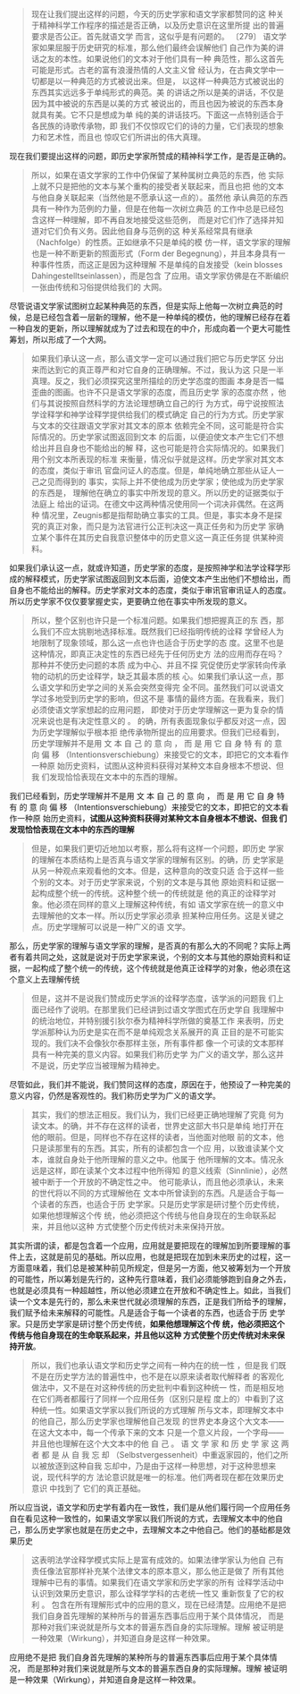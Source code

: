 <blockquote data-pid="3NVro4H2">现在让我们提出这样的问题，今天的历史学家和语文学家都赞同的这 种关于精神科学工作程序的描述是否正确，以及历史意识在这里所提 出的普遍要求是否公正。首先就语文学 而言，这似乎是有问题的。 〔279〕 语文学家如果屈服于历史研究的标准，那么他们最终会误解他们 自己作为美的讲话之友的本性。如果说他们的文本对于他们具有一种 典范性，那么这首先可能是形式。古老的富有浪漫热情的人文主义曾 经认为，在古典文学中一切都是以一种典范的方式被说出来。但是， 以这样一种典范方式被说出的东西其实远远多于单纯形式的典范。美 的讲话之所以是美的讲话，不仅是因为其中被说的东西是以美的方式 被说出的，而且也因为被说的东西本身就具有美。它不只是想成为单 纯的美的讲话技巧。下面这一点特别适合于各民族的诗歌传承物，即 我们不仅惊叹它们的诗的力量，它们表现的想象力和艺术性，而且也 惊叹它们所讲出的伟大真理。 </blockquote><p data-pid="N8PhKJhb">现在我们要提出这样的问题，即历史学家所赞成的精神科学工作，是否是正确的。</p><blockquote data-pid="8gzxxApb">所以，如果在语文学家的工作中仍保留了某种属树立典范的东西，他 实际上就不只是把他的文本与某个重构的接受者关联起来，而且也把 他的文本与他自身关联起来（当然他是不愿承认这一点的）。虽然他 承认典范的东西具有一种作为范例的力量，但是在他每一次树立典范 的工作中总是已经包含这样一种理解，即不再自发地接受这些范例， 而是对它们作了选择并知道对它们负有义务。因此他自身与范例的这 种关系经常具有继承（Nachfolge）的性质。正如继承不只是单纯的模 仿一样，语文学家的理解也是一种不断更新的照面形式（Form der Begegnung），并且本身具有一种事件性质，而这正是因为这种理解 不是单纯的自发接受（kein blosses Dahingestelltseinlassen），而是包含 了应用。语文学家仿佛是在不断编织一张由传统和习俗提供给我们的 大网。</blockquote><p data-pid="5Gn30FVL">尽管说语文学家试图树立起某种典范的东西，但是实际上他每一次树立典范的时候，总是已经包含着一层新的理解，他不是一种单纯的模仿，他的理解已经存在着一种自发的更新，所以理解就成为了过去和现在的中介，形成向着一个更大可能性筹划，所以形成了一个大网。</p><blockquote data-pid="Dp32uCuJ">如果我们承认这一点，那么语文学一定可以通过我们把它与历史学区 分出来而达到它的真正尊严和对它自身的正确理解。不过，我认为这 只是一半真理。反之，我们必须探究这里所描绘的历史学态度的图画 本身是否一幅歪曲的图画。也许不只是语文学家的态度，而且历史学 家的态度亦然 ，他们与其说按照自然科学的方法论理想确立自己的行 为方式，毋宁说按照法学诠释学和神学诠释学提供给我们的模式确定 自己的行为方式。历史学家与文本的交往跟语文学家对其文本的原本 依赖完全不同，这可能是符合实际情况的。历史学家试图返回到文本 的后面，以便迫使文本产生它们不想给出并且自身也不能给出的解 释，这也可能是符合实际情况的。如果我们用个别文本所表现的标准 来衡量，情况似乎就是这样。历史学家对其文本的态度，类似于审讯 官盘问证人的态度。但是，单纯地确立那些从证人一己之见而得到的 事实，实际上并不使他成为历史学家；使他成为历史学家的东西是， 理解他在确立的事实中所发现的意义。所以历史的证据类似于法庭上 给出的证词。在德文中这两种情况使用同一个词决非偶然。在这两种 情况里，Zeugnis都是指帮助确立事实的工具。但是，事实本身不是探 究的真正对象，而只是为法官进行公正判决这一真正任务和为历史学 家确立某个事件在其历史自我意识整体中的历史意义这一真正任务提 供某种资料。</blockquote><p data-pid="GPcSN0Y7">如果我们承认这一点，就或许知道，历史学家的态度，是按照神学和法学诠释学形成的解释模式，历史学家试图返回到文本后面，迫使文本产生出他们不想给出，而自身也不能给出的解释。历史学家对文本的态度，类似于审讯官审讯证人的态度。所以历史学家不仅仅要掌握史实，更要确立他在事实中所发现的意义。</p><blockquote data-pid="cppM2jwP">所以，整个区别也许只是一个标准问题。如果我们想把握真正的东 西，那么我们不应太挑剔地选择标准。既然我们已经指明传统的诠释 学曾经人为地限制了现象领域，那么这一点也许也适合于历史学的态 度。这里不也是这种情况，即真正决定性的东西已经先于任何历史方 法的应用而存在吗？那种并不使历史问题的本质 成为中心、并且不探 究促使历史学家转向传承物的动机的历史诠释学，缺乏其最本质的核 心。如果我们承认这一点，那么语文学和历史学之间的关系会突然变得完 全不同。虽然我们可以说语文学过多地受到历史学的影响，但这不是 事情的最终方面。在我看来，我们必须使语文学家想起的应用问题， 即使对于历史学理解这一更为复杂的情况来说也是有决定性意义的 。 的确，所有表面现象似乎都反对这一点，因为历史学理解似乎根本拒 绝传承物所提出的应用要求。但我们已经看到，历史学理解并不是用 文 本 自 己 的 意 向 ， 而 是 用 它 自 身 特 有 的 意 向 偏 移 （Intentionsverschiebung）来接受它的文本，即把它的文本看作一种原 始历史资料，试图从这种资料获得对某种文本自身根本不想说、但我 们发现恰恰表现在文本中的东西的理解。</blockquote><p data-pid="pIzBYtV3">我们已经看到，历史学理解并不是用 文 本 自 己 的 意 向 ， 而 是 用 它 自 身 特 有 的 意 向 偏 移 （Intentionsverschiebung）来接受它的文本，即把它的文本看作一种原 始历史资料，<b>试图从这种资料获得对某种文本自身根本不想说、但我 们发现恰恰表现在文本中的东西的理解</b></p><blockquote data-pid="nAJ1gGyq">但是，如果我们更切近地加以考察，那么将有这样一个问题，即历史 学家的理解在本质结构上是否真与语文学家的理解有区别。的确，历 史学家是从另一种观点来观看他的文本。但是，这种意向的改变只适 合于这样一些个别的文本。对于历史学家来说，个别的文本是与其他 原始资料和证据一起构成整个统一的传统。这种整个统一的传统就是 他的真正的诠释学对象。他必须在同样的意义上理解这种传统，有如 语文学家在统一的意义中去理解他的文本一样。所以历史学家必须承 担某种应用任务。这是关键之点。历史学理解可以说是一种广义的语 文学。 </blockquote><p data-pid="0UK3w9Fk">那么，历史学家的理解与语文学家的理解，是否真的有那么大的不同呢？实际上两者有着共同之处，这就是说对于历史学家来说，个别的文本与其他的原始资料和证据，一起构成了整个统一的传统，这个传统就是他真正诠释学的对象，他必须在这个意义上去理解传统</p><blockquote data-pid="Ctm1uSjq">但是，这并不是说我们赞成历史学派的诠释学态度，该学派的问题我 们上面已经作了说明。在那里我们已经讲到过语文学图式在历史学自 我理解中的统治地位，并特别援引狄尔泰为精神科学所做的奠基工作 来表明，历史学派那种认为历史是实在而不是单纯观念关系展开的真 正目的是不可能实现的。我们决不会像狄尔泰那样主张，所有事件都 像一个可读的文本那样具有一种完美的意义内容。如果我们称历史学 为广义的语文学，那么这并不是说，历史学应当被理解为精神史。</blockquote><p data-pid="Q9ynwxew">尽管如此，我们并不能说，我们赞同这样的态度，原因在于，他预设了一种完美的意义内容，仍然是客观性的。我们称历史学为广义的语文学。</p><blockquote data-pid="wVAC3l-j">其实，我们的想法正相反。我们认为，我们已经更正确地理解了究竟 何为读文本。的确，并不存在这样的读者，世界史这部大书只是单纯 地打开在他的眼前。但是，同样也不存在这样的读者，当他面对他眼 前的文本，他只是读那里有的东西。其实，所有的读都包含一个应 用，以致谁读某个文本，谁就自身处于他所理解的意义之中。他属于 他所理解的文本。情况永远是这样，即在读某个文本过程中他所得知 的意义线索（Sinnlinie），必然被中断于一个开放的不确定性之中。 他可能承认，而且他必须承认，未来的世代将以不同的方式理解他在 文本中所曾读到的东西。凡是适合于每一个读者的东西，也适合于历 史学家。只是历史学家是研讨整个历史传统，如果他想理解这个传 统，他必须把这个传统与他自身现在的生命联系起来，并且他以这种 方式使整个历史传统对未来保持开放。</blockquote><p data-pid="PdqZElfN">其实所谓的读，都是包含着一个应用，应用就是要把现在的理解加到所要理解的事件上去，这就是前见的基础。所以应用，也就是把现在加到未来历史的过程，这一方面意味着，我们总是被某种前见所规定，但是另一方面，他又被筹划为一个开放的可能性，所以筹划是先行的，这种先行意味着，我们必须能够跑到自身之外去，也就是必须具有一种超越性，所以他必须建立在开放和不确定性上。如此，当我们读一个文本是先行的，那么未来世代就必须理解的东西，正是我们所给予的理解，我们赋予给未来解释的可能性。凡是适合于每一个读者的东西，也适合于历 史学家。只是历史学家是研讨整个历史传统，<b>如果他想理解这个传 统，他必须把这个传统与他自身现在的生命联系起来，并且他以这种 方式使整个历史传统对未来保持开放</b>。</p><blockquote data-pid="iwh9s4s9">所以，我们也承认语文学和历史学之间有一种内在的统一性 ，但是我 们既不是在历史学方法的普遍性中，也不是在以原来读者取代解释者 的客观化做法中，又不是在对这种传统的历史批判中看到这种统一 性，而是相反地在它们两者都履行了同样一个应用任务（区别只是程 度上的）中看到了这种统一性。如果语文学家以我们所说的方式理解 所与文本，即理解文本中的他自己，那么历史学家也理解他自己发现 的世界史本身这个大文本——在这大文本中，每一个传承下来的文本 只是一个意义片段，一个字母——并且他也理解在这个大文本中的他 自 己 。 语 文 学 家 和 历 史 学 家 这 两 者 都 是 从 自 我 忘 却 （Selbstvergessenheit）中重返家园的，他们之所以被放逐到这种自我 忘却中，乃是由于这样一种思想，对于这种思想来说，现代科学的方 法论意识就是唯一的标准。他们两者现在都在效果历史意识 中找到了 它们的真正基础。</blockquote><p data-pid="NCLYI-_E">所以应当说，语文学和历史学有着内在一致性，我们是从他们履行同一个应用任务自在看见这种一致性的，如果语文学家以我们所说的方式，去理解文本中的他自己，那么历史学家也就是在历史之中，去理解文本之中他自己。他们的基础都是效果历史</p><blockquote data-pid="dS5pBkd-">这表明法学诠释学模式实际上是富有成效的。如果法律学家认为他自 己有责任像法官那样补充某个法律文本的原本意义，那么他正是做了 所有其他理解中已有的事情。如果我们在语文学家和历史学家的所有 诠释学活动中认识到效果历史意识，那么诠释学学科的古老统一性又 重新恢复了它的权利 。 包含在所有理解形式中的应用的意义，现在已经清楚。应用绝不是把 我们自身首先理解的某种所与的普遍东西事后应用于某个具体情况， 而是那种对我们来说就是所与文本的普遍东西自身的实际理解。理解 被证明是一种效果（Wirkung），并知道自身是这样一种效果。</blockquote><p data-pid="AWDj6tie">应用绝不是把 我们自身首先理解的某种所与的普遍东西事后应用于某个具体情况， 而是那种对我们来说就是所与文本的普遍东西自身的实际理解。理解 被证明是一种效果（Wirkung），并知道自身是这样一种效果。</p><p></p>